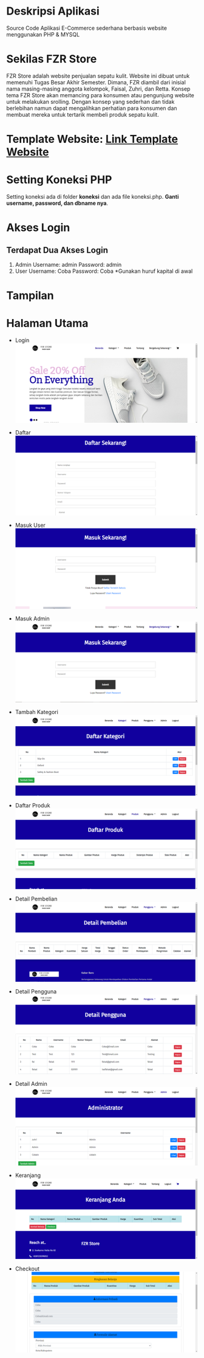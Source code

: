 # Deskripsi Aplikasi

Source Code Aplikasi E-Commerce sederhana berbasis website menggunakan PHP & MYSQL

# Sekilas FZR Store

FZR Store adalah website penjualan sepatu kulit. Website ini dibuat untuk memenuhi Tugas Besar Akhir Semester. Dimana, FZR diambil dari inisial nama masing-masing anggota kelompok, Faisal, Zuhri, dan Retta. Konsep tema FZR Store akan memancing para konsumen atau pengunjung website untuk melakukan srolling. Dengan konsep yang sederhan dan tidak berlebihan namun dapat mengalihkan perhatian para konsumen dan membuat mereka untuk tertarik membeli produk sepatu kulit. 

# Template Website: [Link Template Website](https://html.design/download/famms-ecommerce-html-template/ "Template")

# Setting Koneksi PHP

Setting koneksi ada di folder **koneksi** dan ada file koneksi.php. **Ganti username, password, dan dbname nya**.

# Akses Login

## Terdapat Dua Akses Login

1. Admin
   Username: admin
   Password: admin
2. User
   Username: Coba
   Password: Coba
   *Gunakan huruf kapital di awal

# Tampilan

# **Halaman Utama**

* Login
![Gambar Tampilan Beranda](https://github.com/SaefudinZuhri1/FZRStore/blob/main/images/readme/Screenshot%20(8).png)

* Daftar
![Gambar Tampilan Daftar](https://github.com/SaefudinZuhri1/FZRStore/blob/main/images/readme/Screenshot%20(9).png)

* Masuk User
![Gambar Tampilan Masuk User](https://github.com/SaefudinZuhri1/FZRStore/blob/main/images/readme/Screenshot%20(10).png)

* Masuk Admin
![Gambar Tampilan Masuk Admin](https://github.com/SaefudinZuhri1/FZRStore/blob/main/images/readme/Screenshot%20(11).png)

* Tambah Kategori
![Gambar Tampilan Tambah Kategori](https://github.com/SaefudinZuhri1/FZRStore/blob/main/images/readme/Screenshot%20(12).png)

* Daftar Produk
![Gambar Tampilan Daftar Produk](https://github.com/SaefudinZuhri1/FZRStore/blob/main/images/readme/Screenshot%20(13).png)

* Detail Pembelian
![Gambar Tampilan Detail Pembelian](https://github.com/SaefudinZuhri1/FZRStore/blob/main/images/readme/Screenshot%20(15).png)

* Detail Pengguna
![Gambar Tampilan Detail Pengguna](https://github.com/SaefudinZuhri1/FZRStore/blob/main/images/readme/Screenshot%20(16).png)

* Detail Admin
![Gambar Tampilan Detail Admin](https://github.com/SaefudinZuhri1/FZRStore/blob/main/images/readme/Screenshot%20(17).png)

* Keranjang
![Gambar Tampilan Keranjang](https://github.com/SaefudinZuhri1/FZRStore/blob/main/images/readme/Screenshot%20(18).png)

* Checkout
![Gambar Tampilan Checkout](https://github.com/SaefudinZuhri1/FZRStore/blob/main/images/readme/Screenshot%20(19).png)








